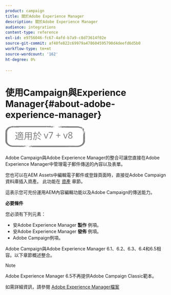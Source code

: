 ```yaml
---
product: campaign
title: 關於Adobe Experience Manager
description: 關於Adobe Experience Manager
audience: integrations
content-type: reference
exl-id: e9756046-fc67-4afd-b7a9-c8d73614f02e
source-git-commit: af40fe822c69979a478604595790d4deefd6d5b0
workflow-type: tm+mt
source-wordcount: '162'
ht-degree: 0%

---
```


# 使用Campaign與Experience Manager{#about-adobe-experience-manager}

![](../../assets/common.svg)

Adobe Campaign與Adobe Experience Manager的整合可讓您直接在Adobe Experience Manager中管理電子郵件傳送的內容以及表單。

您也可以在AEM Assets中編輯電子郵件或登錄頁面時，直接從Adobe Campaign資料庫插入資產。 此功能在 [資產](../../integrations/using/sharing-assets-with-adobe-experience-cloud.md) 章節。

這表示您可充份運用AEM內容編輯功能以及Adobe Campaign的傳送能力。

**必要條件**

您必須有下列元素：

* 安Adobe Experience Manager **製作** 例項。
* 安Adobe Experience Manager **發佈** 例項。
* Adobe Campaign例項。

Adobe Campaign與Adobe Experience Manager 6.1、6.2、6.3、6.4和6.5相容。以下章節概述整合。

>[!NOTE]
>
>Adobe Experience Manager 6.5不再提供Adobe Campaign Classic範本。

如需詳細資訊，請參閱 [Adobe Experience Manager檔案](https://experienceleague.adobe.com/docs/experience-manager-65/classic-ui/campaign/classic-personalization-ac-campaign.html)
